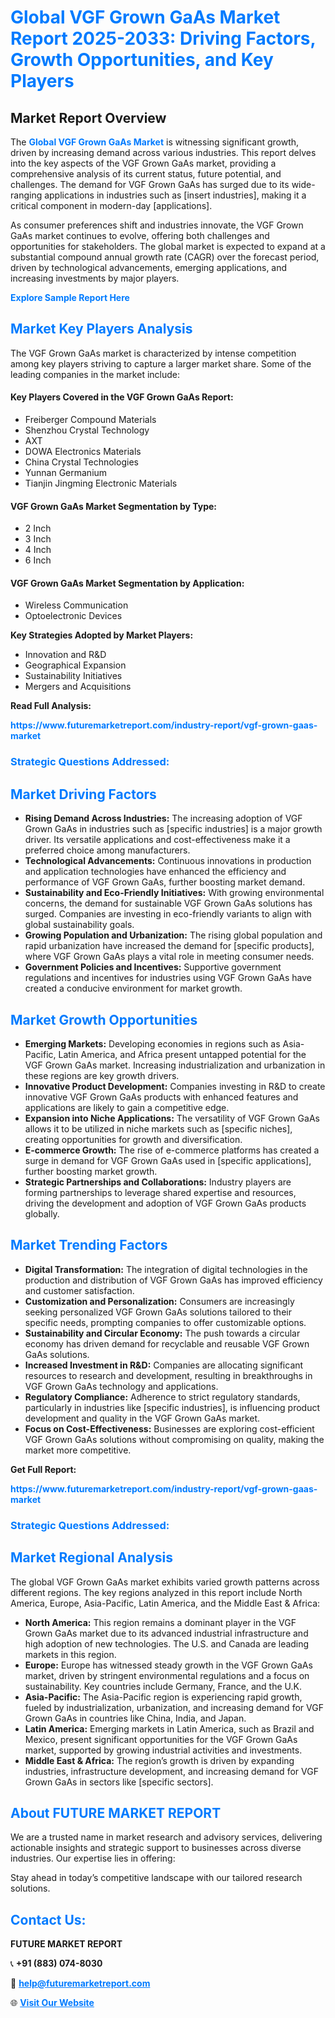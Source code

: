 <h1 style="color: #007BFF;">Global VGF Grown GaAs Market Report 2025-2033: Driving Factors, Growth Opportunities, and Key Players</h1>

<section id="overview">
<h2>Market Report Overview</h2>
<p>The <a href="https://www.futuremarketreport.com/industry-report/vgf-grown-gaas-market" style="color: #007BFF; text-decoration: none;"><strong>Global VGF Grown GaAs Market</strong></a> is witnessing significant growth, driven by increasing demand across various industries. This report delves into the key aspects of the VGF Grown GaAs market, providing a comprehensive analysis of its current status, future potential, and challenges. The demand for VGF Grown GaAs has surged due to its wide-ranging applications in industries such as [insert industries], making it a critical component in modern-day [applications].</p>
<p>As consumer preferences shift and industries innovate, the VGF Grown GaAs market continues to evolve, offering both challenges and opportunities for stakeholders. The global market is expected to expand at a substantial compound annual growth rate (CAGR) over the forecast period, driven by technological advancements, emerging applications, and increasing investments by major players.</p>
</section>

<section id="overview">
<p><a href="https://www.futuremarketreport.com/request-sample/reportId=115593" style="color: #007BFF; text-decoration: none;"><strong>Explore Sample Report Here</strong></a></p>
</section>

<section id="key-players">
<h2 style="color: #007BFF;">Market Key Players Analysis</h2>
<p>The VGF Grown GaAs market is characterized by intense competition among key players striving to capture a larger market share. Some of the leading companies in the market include:</p>
<h4>Key Players Covered in the VGF Grown GaAs Report:</h4>
<ul><li>Freiberger Compound Materials</li><li>Shenzhou Crystal Technology</li><li>AXT</li><li>DOWA Electronics Materials</li><li>China Crystal Technologies</li><li>Yunnan Germanium</li><li>Tianjin Jingming Electronic Materials</li></ul>
<h4>VGF Grown GaAs Market Segmentation by Type:</h4>
<ul><li>2 Inch</li><li>3 Inch</li><li>4 Inch</li><li>6 Inch</li></ul>

<h4>VGF Grown GaAs Market Segmentation by Application:</h4>
<ul><li>Wireless Communication</li><li>Optoelectronic Devices</li></ul>
<p><strong>Key Strategies Adopted by Market Players:</strong></p>
<ul>
<li>Innovation and R&D</li>
<li>Geographical Expansion</li>
<li>Sustainability Initiatives</li>
<li>Mergers and Acquisitions</li>
</ul>
</section>

<section>
<p><strong>Read Full Analysis: </strong></p><a href="https://www.futuremarketreport.com/industry-report/vgf-grown-gaas-market" style="color: #007BFF; text-decoration: none;"><strong>https://www.futuremarketreport.com/industry-report/vgf-grown-gaas-market</strong></a>
<h3 style="color: #007BFF;">Strategic Questions Addressed:</h3>
</section>

<section id="driving-factors">
<h2 style="color: #007BFF;">Market Driving Factors</h2>
<ul>
<li><strong>Rising Demand Across Industries:</strong> The increasing adoption of VGF Grown GaAs in industries such as [specific industries] is a major growth driver. Its versatile applications and cost-effectiveness make it a preferred choice among manufacturers.</li>
<li><strong>Technological Advancements:</strong> Continuous innovations in production and application technologies have enhanced the efficiency and performance of VGF Grown GaAs, further boosting market demand.</li>
<li><strong>Sustainability and Eco-Friendly Initiatives:</strong> With growing environmental concerns, the demand for sustainable VGF Grown GaAs solutions has surged. Companies are investing in eco-friendly variants to align with global sustainability goals.</li>
<li><strong>Growing Population and Urbanization:</strong> The rising global population and rapid urbanization have increased the demand for [specific products], where VGF Grown GaAs plays a vital role in meeting consumer needs.</li>
<li><strong>Government Policies and Incentives:</strong> Supportive government regulations and incentives for industries using VGF Grown GaAs have created a conducive environment for market growth.</li>
</ul>
</section>

<section id="growth-opportunities">
<h2 style="color: #007BFF;">Market Growth Opportunities</h2>
<ul>
<li><strong>Emerging Markets:</strong> Developing economies in regions such as Asia-Pacific, Latin America, and Africa present untapped potential for the VGF Grown GaAs market. Increasing industrialization and urbanization in these regions are key growth drivers.</li>
<li><strong>Innovative Product Development:</strong> Companies investing in R&D to create innovative VGF Grown GaAs products with enhanced features and applications are likely to gain a competitive edge.</li>
<li><strong>Expansion into Niche Applications:</strong> The versatility of VGF Grown GaAs allows it to be utilized in niche markets such as [specific niches], creating opportunities for growth and diversification.</li>
<li><strong>E-commerce Growth:</strong> The rise of e-commerce platforms has created a surge in demand for VGF Grown GaAs used in [specific applications], further boosting market growth.</li>
<li><strong>Strategic Partnerships and Collaborations:</strong> Industry players are forming partnerships to leverage shared expertise and resources, driving the development and adoption of VGF Grown GaAs products globally.</li>
</ul>
</section>

<section id="trending-factors">
<h2 style="color: #007BFF;">Market Trending Factors</h2>
<ul>
<li><strong>Digital Transformation:</strong> The integration of digital technologies in the production and distribution of VGF Grown GaAs has improved efficiency and customer satisfaction.</li>
<li><strong>Customization and Personalization:</strong> Consumers are increasingly seeking personalized VGF Grown GaAs solutions tailored to their specific needs, prompting companies to offer customizable options.</li>
<li><strong>Sustainability and Circular Economy:</strong> The push towards a circular economy has driven demand for recyclable and reusable VGF Grown GaAs solutions.</li>
<li><strong>Increased Investment in R&D:</strong> Companies are allocating significant resources to research and development, resulting in breakthroughs in VGF Grown GaAs technology and applications.</li>
<li><strong>Regulatory Compliance:</strong> Adherence to strict regulatory standards, particularly in industries like [specific industries], is influencing product development and quality in the VGF Grown GaAs market.</li>
<li><strong>Focus on Cost-Effectiveness:</strong> Businesses are exploring cost-efficient VGF Grown GaAs solutions without compromising on quality, making the market more competitive.</li>
</ul>
</section>

<section>
<p><strong>Get Full Report: </strong></p><a href="https://www.futuremarketreport.com/industry-report/vgf-grown-gaas-market" style="color: #007BFF; text-decoration: none;"><strong>https://www.futuremarketreport.com/industry-report/vgf-grown-gaas-market</strong></a>
<h3 style="color: #007BFF;">Strategic Questions Addressed:</h3>
</section>


<section id="regional-analysis">
<h2 style="color: #007BFF;">Market Regional Analysis</h2>
<p>The global VGF Grown GaAs market exhibits varied growth patterns across different regions. The key regions analyzed in this report include North America, Europe, Asia-Pacific, Latin America, and the Middle East & Africa:</p>
<ul>
<li><strong>North America:</strong> This region remains a dominant player in the VGF Grown GaAs market due to its advanced industrial infrastructure and high adoption of new technologies. The U.S. and Canada are leading markets in this region.</li>
<li><strong>Europe:</strong> Europe has witnessed steady growth in the VGF Grown GaAs market, driven by stringent environmental regulations and a focus on sustainability. Key countries include Germany, France, and the U.K.</li>
<li><strong>Asia-Pacific:</strong> The Asia-Pacific region is experiencing rapid growth, fueled by industrialization, urbanization, and increasing demand for VGF Grown GaAs in countries like China, India, and Japan.</li>
<li><strong>Latin America:</strong> Emerging markets in Latin America, such as Brazil and Mexico, present significant opportunities for the VGF Grown GaAs market, supported by growing industrial activities and investments.</li>
<li><strong>Middle East & Africa:</strong> The region’s growth is driven by expanding industries, infrastructure development, and increasing demand for VGF Grown GaAs in sectors like [specific sectors].</li>
</ul>
</section>

<footer>
<h2 style="color: #007BFF;">About FUTURE MARKET REPORT</h2>
<p>We are a trusted name in market research and advisory services, delivering actionable insights and strategic support to businesses across diverse industries. Our expertise lies in offering:</p>

<p>Stay ahead in today’s competitive landscape with our tailored research solutions.</p>

<h2 style="color: #007BFF;">Contact Us:</h2>
<p><strong>FUTURE MARKET REPORT</strong></p>
<p>📞 <strong>+91 (883) 074-8030</strong></p>
<p>📧 <strong><a href="mailto:help@futuremarketreport.com" style="color: #007BFF;">help@futuremarketreport.com</a></strong></p>
<p>🌐 <strong><a href="https://www.futuremarketreport.com/" style="color: #007BFF;">Visit Our Website</a></strong></p>
</footer>